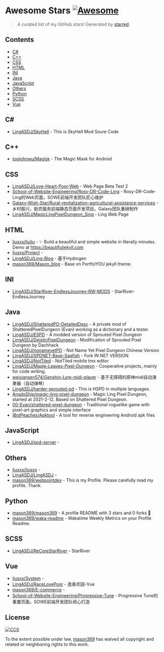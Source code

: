 <!--lint disable awesome-contributing awesome-license awesome-list-item match-punctuation no-repeat-punctuation no-undefined-references awesome-spell-check-->
# Awesome Stars [![Awesome](https://awesome.re/badge.svg)](https://github.com/sindresorhus/awesome)

> A curated list of my GitHub stars! Generated by [starred](https://github.com/maguowei/starred).

## Contents

- [C#](#c#)
- [C++](#c++)
- [CSS](#css)
- [HTML](#html)
- [INI](#ini)
- [Java](#java)
- [JavaScript](#javascript)
- [Others](#others)
- [Python](#python)
- [SCSS](#scss)
- [Vue](#vue)

## C# # 

- [LingASDJ/SkyHell](https://github.com/LingASDJ/SkyHell) - This is SkyHell Mod Soure Code

## C++ 

- [topjohnwu/Magisk](https://github.com/topjohnwu/Magisk) - The Magic Mask for Android

## CSS 

- [LingASDJ/Love-Heart-Poor-Web](https://github.com/LingASDJ/Love-Heart-Poor-Web) - Web Page Beta Test 2
- [School-of-Website-Engineering/Rosy-DR-Code-Ling](https://github.com/School-of-Website-Engineering/Rosy-DR-Code-Ling) - Rosy-DR-Code-Ling的Web页面，SOWE前端开发团队匠心维护
- [Galaxy-Wish-Star/Rural-revitalization-agricultural-assistance-services](https://github.com/Galaxy-Wish-Star/Rural-revitalization-agricultural-assistance-services) - 乡村振兴，助农服务前端静态页面开发项目，Galaxy团队重磅制作
- [LingASDJ/MagicLingPixelDungeon_Sing](https://github.com/LingASDJ/MagicLingPixelDungeon_Sing) - Ling Web Page

## HTML 

- [liusxs/liuliu](https://github.com/liusxs/liuliu) - ✨ Build a beautiful and simple website in literally minutes. Demo at https://beautifuljekyll.com
- [liusxs/Project](https://github.com/liusxs/Project) - 
- [LingASDJ/Ling-Blog](https://github.com/LingASDJ/Ling-Blog) - 基于Hydrogen
- [mason369/Mason_blog](https://github.com/mason369/Mason_blog) - Base on PortfolYOU jekyll theme.

## INI 

- [LingASDJ/StarRiver-EndlessJourney-RW-MODS](https://github.com/LingASDJ/StarRiver-EndlessJourney-RW-MODS) - StarRiver-EndlessJourney

## Java 

- [LingASDJ/ShatteredPD-DetailedDesc](https://github.com/LingASDJ/ShatteredPD-DetailedDesc) - A private mod of ShatteredPixelDungeon (Evan) working as a dictionary and a tester.
- [LingASDJ/ESPD](https://github.com/LingASDJ/ESPD) - A modded version of Sprouted Pixel Dungeon
- [LingASDJ/DeisticPixelDungeon](https://github.com/LingASDJ/DeisticPixelDungeon) - Modification of Sprouted Pixel Dungeon by Dachhack
- [LingASDJ/nonameyetPD](https://github.com/LingASDJ/nonameyetPD) - Not Name Yet Pixel Dungeon Chinese Version
- [LingASDJ/SPDNET-Base-Saqfish](https://github.com/LingASDJ/SPDNET-Base-Saqfish) - Fork IN NET VERSION
- [LingASDJ/NotTiled](https://github.com/LingASDJ/NotTiled) - NotTiled mobile tmx editor
- [LingASDJ/Maple-Leaves-Pixel-Dungeon](https://github.com/LingASDJ/Maple-Leaves-Pixel-Dungeon) - Cooperative projects, mainly for code writing.
- [weixiansen574/Genshin-Lyre-midi-player](https://github.com/weixiansen574/Genshin-Lyre-midi-player) - 基于无障碍的原神midi自动演奏器（自动弹琴）
- [LingASDJ/harder-sprouted-pd](https://github.com/LingASDJ/harder-sprouted-pd) - This is HSPD in multiple languages.
- [AnsdoShip/magic-ling-pixel-dungeon](https://github.com/AnsdoShip/magic-ling-pixel-dungeon) - Magic Ling Pixel Dungeon, started at 2021-2-12. Based on Shattered Pixel Dungeon.
- [00-Evan/shattered-pixel-dungeon](https://github.com/00-Evan/shattered-pixel-dungeon) - Traditional roguelike game with pixel-art graphics and simple interface
- [iBotPeaches/Apktool](https://github.com/iBotPeaches/Apktool) - A tool for reverse engineering Android apk files

## JavaScript 

- [LingASDJ/spd-server](https://github.com/LingASDJ/spd-server) - 

## Others 

- [liusxs/liusxs](https://github.com/liusxs/liusxs) - 
- [LingASDJ/LingASDJ](https://github.com/LingASDJ/LingASDJ) - 
- [mason369/webpointdev](https://github.com/mason369/webpointdev) - This is my Profile. Please carefully read my profile. Thank.

## Python 

- [mason369/mason369](https://github.com/mason369/mason369) - A profile README with 3 stars and 0 forks 🌟
- [mason369/waka-readme](https://github.com/mason369/waka-readme) - Wakatime Weekly Metrics on your Profile Readme.

## SCSS 

- [LingASDJ/ReCoreStarRiver](https://github.com/LingASDJ/ReCoreStarRiver) - StarRiver

## Vue 

- [liusxs/System](https://github.com/liusxs/System) - 
- [LingASDJ/RaceLovePoor](https://github.com/LingASDJ/RaceLovePoor) - 逸香农园-Vue
- [mason369/E-commerce](https://github.com/mason369/E-commerce) - 
- [School-of-Website-Engineering/Progressive-Tune](https://github.com/School-of-Website-Engineering/Progressive-Tune) - Progressive Tune的重置页面，SOWE前端开发团队倾心打造


## License

[![CC0](http://mirrors.creativecommons.org/presskit/buttons/88x31/svg/cc-zero.svg)](https://creativecommons.org/publicdomain/zero/1.0/)

To the extent possible under law, [mason369](https://github.com/mason369) has waived all copyright and related or neighboring rights to this work.

